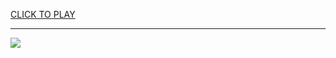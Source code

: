 
<a href="https://premium76.site?title=slither.io_unblocked_games&ref=13M">CLICK TO PLAY</a></h3>
<hr>

<a href="https://premium76.site?title=slither.io_unblocked_games&ref=13M"><img src="https://clearcache.store/games.png"></a>


